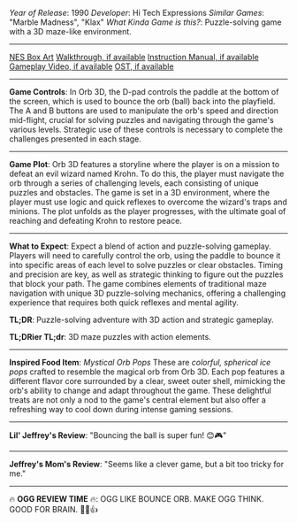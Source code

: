 *Year of Release*: 1990
*Developer*: Hi Tech Expressions
*Similar Games*: "Marble Madness", "Klax"
*What Kinda Game is this?*: Puzzle-solving game with a 3D maze-like environment.

---
[NES Box Art](https://www.google.com/search?tbm=isch&q=NES+Box+Art+Orb+3D) 
[Walkthrough, if available](https://www.google.com/search?q=Walkthrough+NES+Orb+3D)
[Instruction Manual, if available](https://www.google.com/search?q=NES+Instruction+Manual+Orb+3D)
[Gameplay Video, if available](https://www.youtube.com/results?search_query=gameplay+NES+Orb+3D) 
[OST, if available](https://www.youtube.com/results?search_query=gameplay+NES+Orb+3D+OST)

- - -
**Game Controls**:
In Orb 3D, the D-pad controls the paddle at the bottom of the screen, which is used to bounce the orb (ball) back into the playfield. The A and B buttons are used to manipulate the orb's speed and direction mid-flight, crucial for solving puzzles and navigating through the game's various levels. Strategic use of these controls is necessary to complete the challenges presented in each stage.

- - -
**Game Plot**: 
Orb 3D features a storyline where the player is on a mission to defeat an evil wizard named Krohn. To do this, the player must navigate the orb through a series of challenging levels, each consisting of unique puzzles and obstacles. The game is set in a 3D environment, where the player must use logic and quick reflexes to overcome the wizard's traps and minions. The plot unfolds as the player progresses, with the ultimate goal of reaching and defeating Krohn to restore peace.

- - -
**What to Expect**: 
Expect a blend of action and puzzle-solving gameplay. Players will need to carefully control the orb, using the paddle to bounce it into specific areas of each level to solve puzzles or clear obstacles. Timing and precision are key, as well as strategic thinking to figure out the puzzles that block your path. The game combines elements of traditional maze navigation with unique 3D puzzle-solving mechanics, offering a challenging experience that requires both quick reflexes and mental agility.

**TL;DR**:
Puzzle-solving adventure with 3D action and strategic gameplay.

**TL;DRier TL;dr**: 
3D maze puzzles with action elements.

---
**Inspired Food Item**: *Mystical Orb Pops*
These are *colorful, spherical ice pops* crafted to resemble the magical orb from Orb 3D. Each pop features a different flavor core surrounded by a clear, sweet outer shell, mimicking the orb's ability to change and adapt throughout the game. These delightful treats are not only a nod to the game's central element but also offer a refreshing way to cool down during intense gaming sessions.

---
**Lil' Jeffrey's Review**: "Bouncing the ball is super fun! 😊🎮"

---
**Jeffrey's Mom's Review**: "Seems like a clever game, but a bit too tricky for me."

---
🔥 **OGG REVIEW TIME** 🔥: OGG LIKE BOUNCE ORB. MAKE OGG THINK. GOOD FOR BRAIN. 🧠💥👍